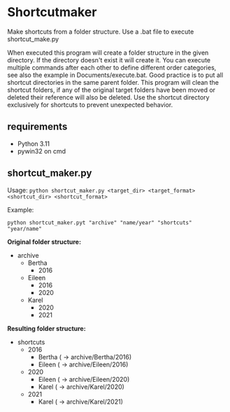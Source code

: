 # Shortcutmaker

Make shortcuts from a folder structure.
Use a .bat file to execute shortcut_make.py

When executed this program will create a folder structure in the given directory. If the directory doesn't exist it will create it. You can execute multiple commands after each other to define different order categories, see also the example in Documents/execute.bat. Good practice is to put all shortcut directories in the same parent folder. This program will clean the shortcut folders, if any of the original target folders have been moved or deleted their reference will also be deleted. Use the shortcut directory exclusively for shortcuts to prevent unexpected behavior.

## requirements

- Python 3.11
- pywin32 on cmd

## shortcut_maker.py
Usage: `python shortcut_maker.py <target_dir> <target_format> <shortcut_dir> <shortcut_format>`

Example: 

`python shortcut_maker.pyt "archive" "name/year" "shortcuts" "year/name"`

**Original folder structure:**
- archive
  - Bertha
    - 2016
  - Eileen
    - 2016
    - 2020
  - Karel
    - 2020
    - 2021

**Resulting folder structure:**
- shortcuts
  - 2016
    - Bertha ( -> archive/Bertha/2016)
    - Eileen ( -> archive/Eileen/2016)
  - 2020
    - Eileen ( -> archive/Eileen/2020)
    - Karel ( -> archive/Karel/2020)
  - 2021
    - Karel ( -> archive/Karel/2021)
